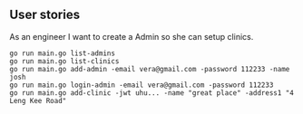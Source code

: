 ## User stories
As an engineer I want to create a Admin so she can setup clinics.

```
go run main.go list-admins
go run main.go list-clinics
go run main.go add-admin -email vera@gmail.com -password 112233 -name josh
go run main.go login-admin -email vera@gmail.com -password 112233
go run main.go add-clinic -jwt uhu... -name "great place" -address1 "4 Leng Kee Road"
```
